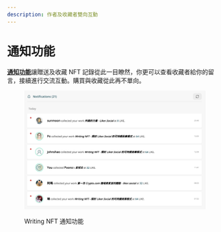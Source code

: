 ```yaml
---
description: 作者及收藏者雙向互動
---
```


# 通知功能

[**通知功能**](https://liker.land/notifications)讓贈送及收藏 NFT 記錄從此一目瞭然，你更可以查看收藏者給你的留言，接續進行交流互動。購買與收藏從此再不單向。

<figure><img src="../../.gitbook/assets/notifications.png" alt=""><figcaption><p>Writing NFT 通知功能</p></figcaption></figure>
